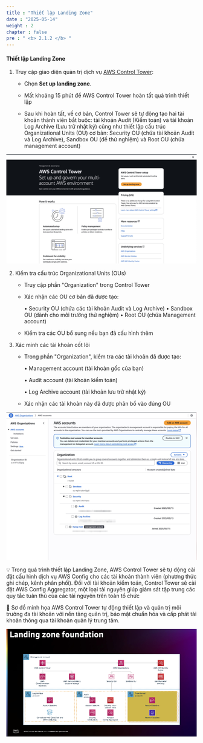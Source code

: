 ```yaml
---
title : "Thiết lập Landing Zone"
date : "2025-05-14" 
weight : 2
chapter : false
pre : " <b> 2.1.2 </b> "
---
```


#### Thiết lập Landing Zone

1. Truy cập giao diện quản trị dịch vụ [AWS Control Tower](https://console.aws.amazon.com/controltower/home/landing#):
  
    - Chọn **Set up landing zone**.
  
    - Mất khoảng 15 phút để AWS Control Tower hoàn tất quá trình thiết lập
  
    - Sau khi hoàn tất, về cơ bản, Control Tower sẽ tự động tạo hai tài khoản thành viên bắt
buộc: tài khoản Audit (Kiểm toán) và  tài khoản Log Archive (Lưu trữ nhật  ký) cũng như thiết lập cấu trúc Organizational Units (OU) cơ bản: Security OU (chứa tài khoản Audit và Log Archive), Sandbox OU (để thử nghiệm) và Root OU (chứa management account)

![Landing Zone](/images/2.prerequisite/002-landingzone.png)

2. Kiểm tra cấu trúc Organizational Units (OUs)
    - Truy cập phần "Organization" trong Control Tower

    - Xác nhận các OU cơ bản đã được tạo:
  
        • Security OU (chứa các tài khoản Audit và Log Archive)
        • Sandbox OU (dành cho môi trường thử nghiệm)
        • Root OU (chứa Management account)
  
    - Kiểm tra các OU bổ sung nếu bạn đã cấu hình thêm

3. Xác minh các tài khoản cốt lõi

    - Trong phần "Organization", kiểm tra các tài khoản đã được tạo:
    
        • Management account (tài khoản gốc của bạn)

        • Audit account (tài khoản kiểm toán)
        
        • Log Archive account (tài khoản lưu trữ nhật ký)

    - Xác nhận các tài khoản này đã được phân bổ vào đúng OU

![Landing Zone](/images/2.prerequisite/003-landingzone.png)

💡 Trong quá trình thiết lập Landing Zone, AWS Control Tower sẽ tự động cài đặt cấu hình dịch vụ AWS Config cho các tài khoản thành viên (phương thức ghi chép, kênh phân phối). Đối với tài khoản kiểm toán, Control Tower sẽ cài đặt AWS Config Aggregator, một lọại tài nguyên giúp giám sát tập trung các quy tắc tuân thủ của các tài nguyên trên toàn tổ chức

📌 Sơ đồ minh họa AWS Control Tower tự động thiết lập và quản trị môi trường đa tài khoản với nền tảng quản trị, bảo mật chuẩn hóa và cấp phát tài khoản thông qua tài khoản quản lý trung tâm.

![Landing Zone](/images/2.prerequisite/004-landingzone.png)
